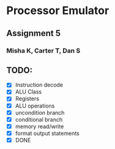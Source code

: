 # Processor Emulator
## Assignment 5
### Misha K, Carter T, Dan S
## TODO:
- [x] Instruction decode
- [x] ALU Class
- [x] Registers
- [x] ALU operations
- [x] uncondition branch 
- [x] conditional branch
- [x] memory read/write
- [x] format output statements
- [x] DONE
